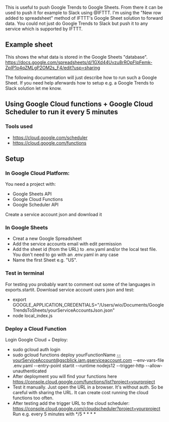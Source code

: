 This is useful to push Google Trends to Google Sheets. From there it can be used to push it for example to Slack using @IFTTT. I'm using the "New row added to spreadsheet" method of IFTTT's Google Sheet solution to forward data. You could not just do Google Trends to Slack but push it to any service which is supported by IFTTT. 

## Example sheet
This shows the what data is stored in the Google Sheets "database". 
https://docs.google.com/spreadsheets/d/1GXd44Uvzu8rROpFIpFemk-ZpIP1o4qZMLgP2OM2s_F4/edit?usp=sharing

The following documentation will just describe how to run such a Google Sheet. If you need help aferwards how to setup e.g. a Google Trends to Slack solution let me know. 

## Using Google Cloud functions + Google Cloud Scheduler to run it every 5 minutes 
### Tools used
- https://cloud.google.com/scheduler
- https://cloud.google.com/functions

## Setup
### In Google Cloud Platform:
You need a project with:
- Google Sheets API
- Google Cloud Functions 
- Google Scheduler API

Create a service account json and download it 

### In Google Sheets 
- Creat a new Google Spreadsheet
- Add the service accounts email with edit permission
- Add the sheet id (from the URL) to .env.yaml and/or the local test file. You don't need to go with an .env.yaml in any case
- Name the first Sheet e.g. "US". 

### Test in terminal
For testing you probably want to comment out some of the languages in exports.startit. Download service account users json and test: 
- export GOOGLE_APPLICATION_CREDENTIALS="/Users/wio/Documents/GoogleTrendsToSheets/yourServiceAccountsJson.json"
- node local_index.js

### Deploy a Cloud Function
Login Google Cloud + Deploy:
- sudo gcloud auth login
- sudo gcloud functions deploy yourFunctionName --yourServiceAccount@gscblick.iam.gserviceaccount.com --env-vars-file .env.yaml --entry-point startit --runtime nodejs12 --trigger-http --allow-unauthenticated
- After deployment you will find your functions here https://console.cloud.google.com/functions/list?project=yourproject
- Test it manually. Just open the URL in a browser. It's without auth. So be careful with sharing the URL. It can create cost running the cloud functions too often. 
- After testing add the trigger URL to the cloud scheduler: https://console.cloud.google.com/cloudscheduler?project=yourproject Run e.g. every 5 minutes with */5 * * * *

